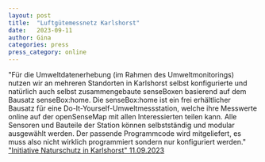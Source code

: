 ```yaml
---
layout: post
title:  "Luftgütemessnetz Karlshorst"
date:   2023-09-11
author: Gina
categories: press
press_category: online
---
```

"Für die Umweltdatenerhebung (im Rahmen des Umweltmonitorings) nutzen wir an mehreren Standorten in Karlshorst selbst konfigurierte und natürlich auch selbst zusammengebaute senseBoxen basierend auf dem Bausatz senseBox:home. Die senseBox:home ist ein frei erhältlicher Bausatz für eine Do-It-Yourself-Umweltmessstation, welche ihre Messwerte online auf der openSenseMap mit allen Interessierten teilen kann. Alle Sensoren und Bauteile der Station können selbstständig und modular ausgewählt werden. Der passende Programmcode wird mitgeliefert, es muss also nicht wirklich programmiert sondern nur konfiguriert werden."
<a href="https://naturschutz-karlshorst.de/Projekte/Luftguetenetz/">"Initiative Naturschutz in Karlshorst" 11.09.2023</a>
